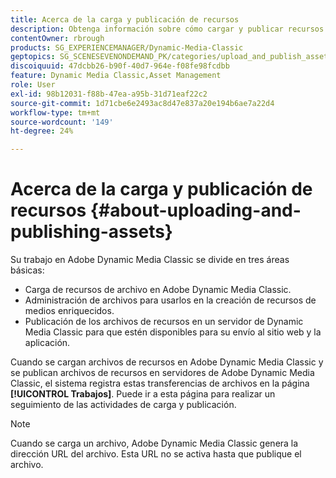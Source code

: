 ```yaml
---
title: Acerca de la carga y publicación de recursos
description: Obtenga información sobre cómo cargar y publicar recursos en Adobe Dynamic Media Classic.
contentOwner: rbrough
products: SG_EXPERIENCEMANAGER/Dynamic-Media-Classic
geptopics: SG_SCENESEVENONDEMAND_PK/categories/upload_and_publish_assets
discoiquuid: 47dcbb26-b90f-40d7-964e-f08fe98fcdbb
feature: Dynamic Media Classic,Asset Management
role: User
exl-id: 98b12031-f88b-47ea-a95b-31d71eaf22c2
source-git-commit: 1d71cbe6e2493ac8d47e837a20e194b6ae7a22d4
workflow-type: tm+mt
source-wordcount: '149'
ht-degree: 24%

---
```


# Acerca de la carga y publicación de recursos {#about-uploading-and-publishing-assets}

Su trabajo en Adobe Dynamic Media Classic se divide en tres áreas básicas:

* Carga de recursos de archivo en Adobe Dynamic Media Classic.
* Administración de archivos para usarlos en la creación de recursos de medios enriquecidos.
* Publicación de los archivos de recursos en un servidor de Dynamic Media Classic para que estén disponibles para su envío al sitio web y la aplicación.

Cuando se cargan archivos de recursos en Adobe Dynamic Media Classic y se publican archivos de recursos en servidores de Adobe Dynamic Media Classic, el sistema registra estas transferencias de archivos en la página **[!UICONTROL Trabajos]**. Puede ir a esta página para realizar un seguimiento de las actividades de carga y publicación.

>[!NOTE]
>
>Cuando se carga un archivo, Adobe Dynamic Media Classic genera la dirección URL del archivo. Esta URL no se activa hasta que publique el archivo.

<!-- >[!NOTE]
>
>A new Instant Publish feature was made available shortly after the release of Adobe Dynamic Media Classic 6.0. This feature, which publishes assets immediately with one step, is being rolled out gradually, replacing the **[!UICONTROL Mark for Publish]** functionality. Some users will continue to see the current interface and functionality for a while, until they are included in the rollout. In addition, some assets will continue to use the “Mark for Publish” process for a while after the rollout. -->
